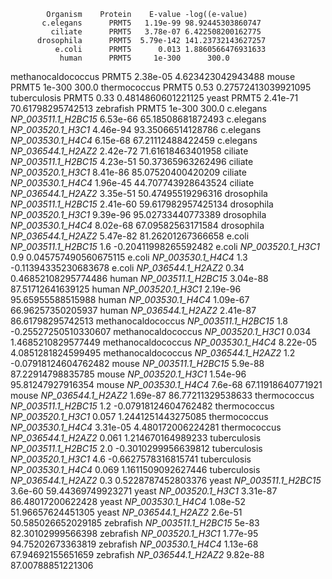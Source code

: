             Organism    Protein    E-value -log((e-value)
           c.elegans      PRMT5   1.19e-99 98.92445303860747
             ciliate      PRMT5   3.78e-07 6.422508200162775
          drosophila      PRMT5  5.79e-142 141.23732143627257
              e.coli      PRMT5      0.013 1.8860566476931633
               human      PRMT5     1e-300      300.0
  methanocaldococcus      PRMT5   2.38e-05 4.623423042943488
               mouse      PRMT5     1e-300      300.0
        thermococcus      PRMT5       0.53 0.27572413039921095
        tuberculosis      PRMT5       0.33 0.4814860601221125
               yeast      PRMT5   2.41e-71 70.61798295742513
           zebrafish      PRMT5     1e-300      300.0
           c.elegans _NP_003511.1_H2BC15_   6.53e-66 65.18508681872493
           c.elegans _NP_003520.1_H3C1_   4.46e-94 93.35066514128786
           c.elegans _NP_003530.1_H4C4_   6.15e-68 67.21112488422459
           c.elegans _NP_036544.1_H2AZ2_   2.42e-72 71.61618463401958
             ciliate _NP_003511.1_H2BC15_   4.23e-51 50.37365963262496
             ciliate _NP_003520.1_H3C1_   8.41e-86 85.07520400420209
             ciliate _NP_003530.1_H4C4_   1.96e-45 44.707743928643524
             ciliate _NP_036544.1_H2AZ2_   3.35e-51 50.47495519296316
          drosophila _NP_003511.1_H2BC15_   2.41e-60 59.617982957425134
          drosophila _NP_003520.1_H3C1_   9.39e-96 95.02733440773389
          drosophila _NP_003530.1_H4C4_   8.02e-68 67.09582563171584
          drosophila _NP_036544.1_H2AZ2_   5.47e-82 81.26201267366658
              e.coli _NP_003511.1_H2BC15_        1.6 -0.20411998265592482
              e.coli _NP_003520.1_H3C1_        0.9 0.045757490560675115
              e.coli _NP_003530.1_H4C4_        1.3 -0.11394335230683678
              e.coli _NP_036544.1_H2AZ2_       0.34 0.46852108295774486
               human _NP_003511.1_H2BC15_   3.04e-88 87.51712641639125
               human _NP_003520.1_H3C1_   2.19e-96 95.65955588515988
               human _NP_003530.1_H4C4_   1.09e-67 66.96257350205937
               human _NP_036544.1_H2AZ2_   2.41e-87 86.61798295742513
  methanocaldococcus _NP_003511.1_H2BC15_        1.8 -0.25527250510330607
  methanocaldococcus _NP_003520.1_H3C1_      0.034 1.4685210829577449
  methanocaldococcus _NP_003530.1_H4C4_   8.22e-05 4.0851281824599495
  methanocaldococcus _NP_036544.1_H2AZ2_        1.2 -0.07918124604762482
               mouse _NP_003511.1_H2BC15_    5.9e-88 87.22914798835785
               mouse _NP_003520.1_H3C1_   1.54e-96 95.81247927916354
               mouse _NP_003530.1_H4C4_    7.6e-68 67.11918640771921
               mouse _NP_036544.1_H2AZ2_   1.69e-87 86.77211329538633
        thermococcus _NP_003511.1_H2BC15_        1.2 -0.07918124604762482
        thermococcus _NP_003520.1_H3C1_      0.057 1.2441251443275085
        thermococcus _NP_003530.1_H4C4_   3.31e-05 4.480172006224281
        thermococcus _NP_036544.1_H2AZ2_      0.061 1.214670164989233
        tuberculosis _NP_003511.1_H2BC15_        2.0 -0.3010299956639812
        tuberculosis _NP_003520.1_H3C1_        4.6 -0.6627578316815741
        tuberculosis _NP_003530.1_H4C4_      0.069 1.1611509092627446
        tuberculosis _NP_036544.1_H2AZ2_        0.3 0.5228787452803376
               yeast _NP_003511.1_H2BC15_    3.6e-60 59.44369749923271
               yeast _NP_003520.1_H3C1_   3.31e-87 86.48017200622428
               yeast _NP_003530.1_H4C4_   1.08e-52 51.96657624451305
               yeast _NP_036544.1_H2AZ2_    2.6e-51 50.585026652029185
           zebrafish _NP_003511.1_H2BC15_      5e-83 82.30102999566398
           zebrafish _NP_003520.1_H3C1_   1.77e-95 94.75202673363819
           zebrafish _NP_003530.1_H4C4_   1.13e-68 67.94692155651659
           zebrafish _NP_036544.1_H2AZ2_   9.82e-88 87.00788851221306

